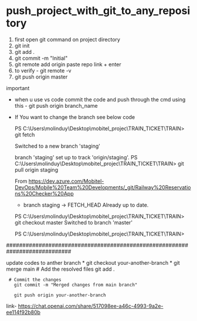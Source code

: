 # push_project_with_git_to_any_repository

1. first open git command on project directory
2. git init
3. git add .
4. git commit -m "Initial"
5. git remote add origin paste repo link + enter
6. to verify - git remote -v
7. git push origin master

important
  * when u use vs code commit the code and push through the cmd using this - git push origin branch_name
  * If You want to change the branch see below code

    
    PS C:\Users\molinduy\Desktop\mobitel_projec\TRAIN_TICKET\TRAIN> git fetch
    
    Switched to a new branch 'staging'
    
    branch 'staging' set up to track 'origin/staging'.
    PS C:\Users\molinduy\Desktop\mobitel_projec\TRAIN_TICKET\TRAIN> git pull origin staging
    
    From https://dev.azure.com/Mobitel-DevOps/Mobile%20Team%20Developments/_git/Railway%20Reservations%20Checker%20App
     * branch            staging    -> FETCH_HEAD
    Already up to date.

    PS C:\Users\molinduy\Desktop\mobitel_projec\TRAIN_TICKET\TRAIN> git checkout master
    Switched to branch 'master'
    
    PS C:\Users\molinduy\Desktop\mobitel_projec\TRAIN_TICKET\TRAIN>

############################################################################

update codes to anther branch 
     * git checkout your-another-branch
     * git merge main
     # Add the resolved files
       git add .

     # Commit the changes
       git commit -m "Merged changes from main branch"

       git push origin your-another-branch


link- https://chat.openai.com/share/517098ee-a46c-4993-9a2e-ee114f92b80b
